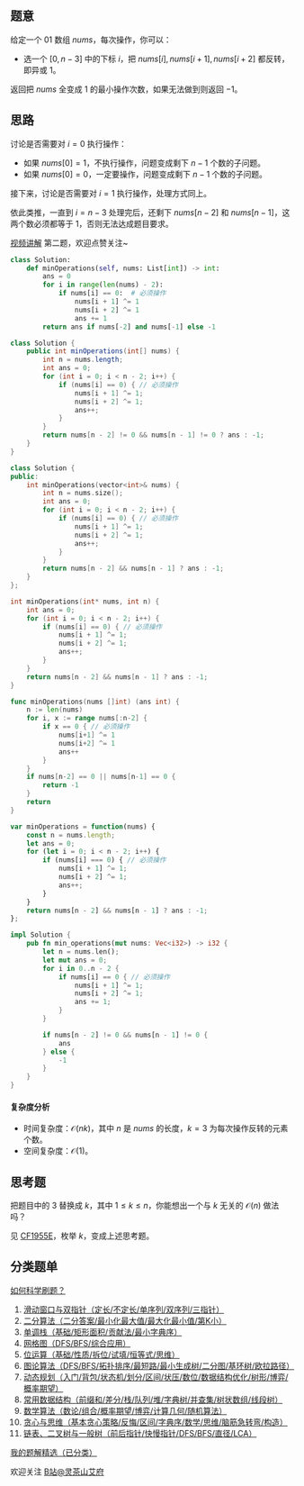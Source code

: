 ## 题意

给定一个 $01$ 数组 $\textit{nums}$，每次操作，你可以：

- 选一个 $[0,n-3]$ 中的下标 $i$，把 $\textit{nums}[i],\textit{nums}[i+1],\textit{nums}[i+2]$ 都反转，即异或 $1$。

返回把 $\textit{nums}$ 全变成 $1$ 的最小操作次数，如果无法做到则返回 $-1$。

## 思路

讨论是否需要对 $i=0$ 执行操作：

- 如果 $\textit{nums}[0]=1$，不执行操作，问题变成剩下 $n-1$ 个数的子问题。
- 如果 $\textit{nums}[0]=0$，一定要操作，问题变成剩下 $n-1$ 个数的子问题。

接下来，讨论是否需要对 $i=1$ 执行操作，处理方式同上。

依此类推，一直到 $i=n-3$ 处理完后，还剩下 $\textit{nums}[n-2]$ 和 $\textit{nums}[n-1]$，这两个数必须都等于 $1$，否则无法达成题目要求。

[视频讲解](https://www.bilibili.com/video/BV17w4m1e7Nw/) 第二题，欢迎点赞关注~

```py [sol-Python3]
class Solution:
    def minOperations(self, nums: List[int]) -> int:
        ans = 0
        for i in range(len(nums) - 2):
            if nums[i] == 0:  # 必须操作
                nums[i + 1] ^= 1
                nums[i + 2] ^= 1
                ans += 1
        return ans if nums[-2] and nums[-1] else -1
```

```java [sol-Java]
class Solution {
    public int minOperations(int[] nums) {
        int n = nums.length;
        int ans = 0;
        for (int i = 0; i < n - 2; i++) {
            if (nums[i] == 0) { // 必须操作
                nums[i + 1] ^= 1;
                nums[i + 2] ^= 1;
                ans++;
            }
        }
        return nums[n - 2] != 0 && nums[n - 1] != 0 ? ans : -1;
    }
}
```

```cpp [sol-C++]
class Solution {
public:
    int minOperations(vector<int>& nums) {
        int n = nums.size();
        int ans = 0;
        for (int i = 0; i < n - 2; i++) {
            if (nums[i] == 0) { // 必须操作
                nums[i + 1] ^= 1;
                nums[i + 2] ^= 1;
                ans++;
            }
        }
        return nums[n - 2] && nums[n - 1] ? ans : -1;
    }
};
```

```c [sol-C]
int minOperations(int* nums, int n) {
    int ans = 0;
    for (int i = 0; i < n - 2; i++) {
        if (nums[i] == 0) { // 必须操作
            nums[i + 1] ^= 1;
            nums[i + 2] ^= 1;
            ans++;
        }
    }
    return nums[n - 2] && nums[n - 1] ? ans : -1;
}
```

```go [sol-Go]
func minOperations(nums []int) (ans int) {
	n := len(nums)
	for i, x := range nums[:n-2] {
		if x == 0 { // 必须操作
			nums[i+1] ^= 1
			nums[i+2] ^= 1
			ans++
		}
	}
	if nums[n-2] == 0 || nums[n-1] == 0 {
		return -1
	}
	return
}
```

```js [sol-JavaScript]
var minOperations = function(nums) {
    const n = nums.length;
    let ans = 0;
    for (let i = 0; i < n - 2; i++) {
        if (nums[i] === 0) { // 必须操作
            nums[i + 1] ^= 1;
            nums[i + 2] ^= 1;
            ans++;
        }
    }
    return nums[n - 2] && nums[n - 1] ? ans : -1;
};
```

```rust [sol-Rust]
impl Solution {
    pub fn min_operations(mut nums: Vec<i32>) -> i32 {
        let n = nums.len();
        let mut ans = 0;
        for i in 0..n - 2 {
            if nums[i] == 0 { // 必须操作
                nums[i + 1] ^= 1;
                nums[i + 2] ^= 1;
                ans += 1;
            }
        }

        if nums[n - 2] != 0 && nums[n - 1] != 0 {
            ans
        } else {
            -1
        }
    }
}
```

#### 复杂度分析

- 时间复杂度：$\mathcal{O}(nk)$，其中 $n$ 是 $\textit{nums}$ 的长度，$k=3$ 为每次操作反转的元素个数。
- 空间复杂度：$\mathcal{O}(1)$。

## 思考题

把题目中的 $3$ 替换成 $k$，其中 $1\le k \le n$，你能想出一个与 $k$ 无关的 $\mathcal{O}(n)$ 做法吗？

见 [CF1955E](https://codeforces.com/problemset/problem/1955/E)，枚举 $k$，变成上述思考题。

## 分类题单

[如何科学刷题？](https://leetcode.cn/circle/discuss/RvFUtj/)

1. [滑动窗口与双指针（定长/不定长/单序列/双序列/三指针）](https://leetcode.cn/circle/discuss/0viNMK/)
2. [二分算法（二分答案/最小化最大值/最大化最小值/第K小）](https://leetcode.cn/circle/discuss/SqopEo/)
3. [单调栈（基础/矩形面积/贡献法/最小字典序）](https://leetcode.cn/circle/discuss/9oZFK9/)
4. [网格图（DFS/BFS/综合应用）](https://leetcode.cn/circle/discuss/YiXPXW/)
5. [位运算（基础/性质/拆位/试填/恒等式/思维）](https://leetcode.cn/circle/discuss/dHn9Vk/)
6. [图论算法（DFS/BFS/拓扑排序/最短路/最小生成树/二分图/基环树/欧拉路径）](https://leetcode.cn/circle/discuss/01LUak/)
7. [动态规划（入门/背包/状态机/划分/区间/状压/数位/数据结构优化/树形/博弈/概率期望）](https://leetcode.cn/circle/discuss/tXLS3i/)
8. [常用数据结构（前缀和/差分/栈/队列/堆/字典树/并查集/树状数组/线段树）](https://leetcode.cn/circle/discuss/mOr1u6/)
9. [数学算法（数论/组合/概率期望/博弈/计算几何/随机算法）](https://leetcode.cn/circle/discuss/IYT3ss/)
10. [贪心与思维（基本贪心策略/反悔/区间/字典序/数学/思维/脑筋急转弯/构造）](https://leetcode.cn/circle/discuss/g6KTKL/)
11. [链表、二叉树与一般树（前后指针/快慢指针/DFS/BFS/直径/LCA）](https://leetcode.cn/circle/discuss/K0n2gO/)

[我的题解精选（已分类）](https://github.com/EndlessCheng/codeforces-go/blob/master/leetcode/SOLUTIONS.md)

欢迎关注 [B站@灵茶山艾府](https://space.bilibili.com/206214)
